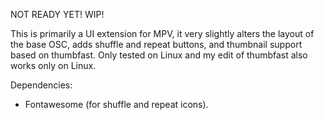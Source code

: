 NOT READY YET! WIP!

This is primarily a UI extension for MPV, it very slightly alters the layout of the base OSC, adds shuffle and repeat buttons, and thumbnail support based on thumbfast. Only tested on Linux and my edit of thumbfast also works only on Linux.

Dependencies: 

* Fontawesome (for shuffle and repeat icons).
